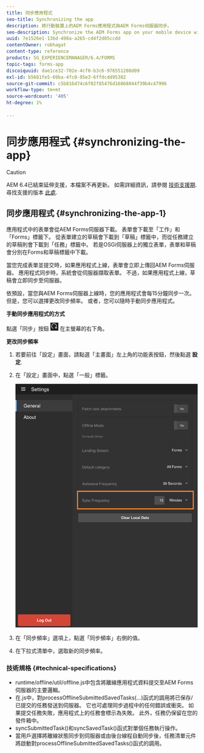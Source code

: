 ```yaml
---
title: 同步應用程式
seo-title: Synchronizing the app
description: 將行動裝置上的AEM Forms應用程式與AEM Forms伺服器同步。
seo-description: Synchronize the AEM Forms app on your mobile device with the AEM Forms server.
uuid: 7e1526e1-13bd-498a-a265-cd4f2d05ccdd
contentOwner: robhagat
content-type: reference
products: SG_EXPERIENCEMANAGER/6.4/FORMS
topic-tags: forms-app
discoiquuid: dae1ce32-702e-4cf0-b3c6-976551208d09
exl-id: b5681fe5-69ba-4fc0-95e3-6ffdcdd95382
source-git-commit: c5b816d74c6f02f85476d16868844f39b4c47996
workflow-type: tm+mt
source-wordcount: '405'
ht-degree: 1%

---
```


# 同步應用程式 {#synchronizing-the-app}

>[!CAUTION]
>
>AEM 6.4已結束延伸支援，本檔案不再更新。 如需詳細資訊，請參閱 [技術支援期](https://helpx.adobe.com//tw/support/programs/eol-matrix.html). 尋找支援的版本 [此處](https://experienceleague.adobe.com/docs/).

## 同步應用程式 {#synchronizing-the-app-1}

應用程式中的表單會從AEM Forms伺服器下載。 表單會下載至「工作」和「Forms」標籤下。 從表單建立的草稿會下載到「草稿」標籤中，而從任務建立的草稿則會下載到「任務」標籤中。 若是OSGi伺服器上的獨立表單，表單和草稿會分別在Forms和草稿標籤中下載。

當您完成表單並提交時，如果應用程式上線，表單會立即上傳回AEM Forms伺服器。 應用程式同步時，系統會從伺服器擷取表單。 不過，如果應用程式上線，草稿會立即同步至伺服器。

依預設，當您與AEM Forms伺服器上線時，您的應用程式會每15分鐘同步一次。 但是，您可以選擇更改同步頻率。 或者，您可以隨時手動同步應用程式。

**手動同步應用程式的方式**

點選「同步」按鈕 ![sync-app](assets/sync-app.png) 在主螢幕的右下角。

**更改同步頻率**

1. 若要前往「設定」畫面，請點選「主畫面」左上角的功能表按鈕，然後點選 **設定**.
1. 在「設定」畫面中，點選「一般」標籤。

   ![「常規設定」窗口中的同步頻率設定](assets/gen-settings-1.png)

1. 在「同步頻率」選項上，點選「同步頻率」右側的值。
1. 在下拉式清單中，選取新的同步頻率。

### 技術規格 {#technical-specifications}

* runtime/offline/util/offline.js中包含將離線應用程式資料提交至AEM Forms伺服器的主要邏輯。
* 在.js中，對processOfflineSubmittedSavedTasks(...)函式的調用將已保存/已提交的任務發送到伺服器。 它也可處理同步過程中的任何錯誤或衝突。 如果提交任務失敗，應用程式上的任務會標示為失敗。 此外，任務仍保留在您的發件箱中。
* syncSubmittedTask()和syncSavedTask()函式對單個任務執行操作。
* 當用戶選擇將離線狀態同步到伺服器或由後台線程自動同步後，任務清單元件將啟動對processOfflineSubmittedSavedTasks()函式的調用。
